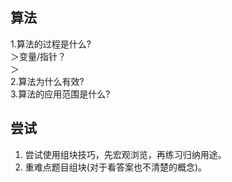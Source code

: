 ## 算法  
1.算法的过程是什么?     
＞变量/指针？  
＞  
2.算法为什么有效?  
3.算法的应用范围是什么?  
## 尝试
1. 尝试使用组块技巧，先宏观浏览，再练习归纳用途。
2. 重难点题目组块(对于看答案也不清楚的概念)。



